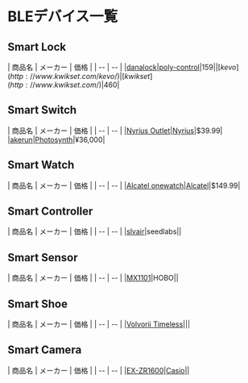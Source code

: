 # BLEデバイス一覧

## Smart Lock

| 商品名 | メーカー | 価格 |
| -- | -- |
|[danalock](http://www.danalock.com/)|[poly-control](http://www.danalock.com/#poly-control)|$159|
|[kevo](http://www.kwikset.com/kevo/)|[kwikset](http://www.kwikset.com/)|$460|


## Smart Switch

| 商品名 | メーカー | 価格 |
| -- | -- |
|[Nyrius Outlet](http://nyrius.com/product/Smart_Switch_Wireless_Power_Outlet.eng-25.html)|[Nyrius](http://nyrius.com/)|$39.99|
|[akerun](http://akerun.com/)|[Photosynth]()|¥36,000|

## Smart Watch

| 商品名 | メーカー | 価格 |
| -- | -- |
|[Alcatel onewatch](http://www.alcatelonetouch.ca/ALCATEL-ONETOUCH-Watch-Small-Medium/dp/B00VF3WPZO)|[Alcatel](http://www.alcatelonetouch.ca/ALCATEL-ONETOUCH-Watch-Small-Medium/dp/B00VF3WPZO)|$149.99|

## Smart Controller

| 商品名 | メーカー | 価格 |
| -- | -- |
|[slvair](https://silvair.com/#home)|seedlabs||

## Smart Sensor


| 商品名 | メーカー | 価格 |
| -- | -- |
|[MX1101](http://www.onsetcomp.com/products/data-loggers/MX1101)|HOBO||

## Smart Shoe

| 商品名 | メーカー | 価格 |
| -- | -- |
|[Volvorii Timeless](https://www.indiegogo.com/projects/volvorii-timeless)|||

## Smart Camera

| 商品名 | メーカー | 価格 |
| -- | -- |
|[EX-ZR1600](http://casio.jp/dc/products/ex_zr1600/)|[Casio](http://casio.jp/)||



